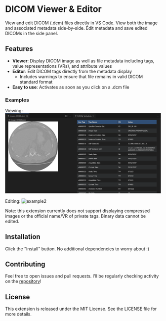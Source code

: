 # DICOM Viewer & Editor

View and edit DICOM (.dcm) files directly in VS Code. View both the image and associated metadata side-by-side. Edit metadata and save edited DICOMs in the side panel.

## Features

- **Viewer**: Display DICOM image as well as file metadata including tags, value representations (VRs), and attribute values
- **Editor**: Edit DICOM tags directly from the metadata display
    - Includes warnings to ensure that file remains in valid DICOM standard format
- **Easy to use**: Activates as soon as you click on a .dcm file

### Examples
Viewing:
![example1](https://raw.githubusercontent.com/alaramartin/dicom-viewer/refs/heads/main/example-dicom.png)

Editing:
![example2](https://raw.githubusercontent.com/alaramartin/dicom-viewer/refs/heads/main/example-dicom-edit.png)

Note: this extension currently does not support displaying compressed images or the official name/VR of private tags. Binary data cannot be edited.

## Installation

Click the "Install" button. No additional dependencies to worry about :)

## Contributing

Feel free to open issues and pull requests. I'll be regularly checking activity on the [repository](https://github.com/alaramartin/dicom-viewer)!

## License

This extension is released under the MIT License. See the LICENSE file for more details.